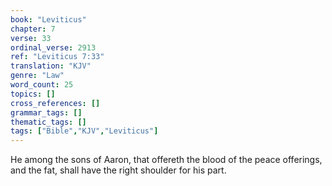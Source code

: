 ```yaml
---
book: "Leviticus"
chapter: 7
verse: 33
ordinal_verse: 2913
ref: "Leviticus 7:33"
translation: "KJV"
genre: "Law"
word_count: 25
topics: []
cross_references: []
grammar_tags: []
thematic_tags: []
tags: ["Bible","KJV","Leviticus"]
---
```

He among the sons of Aaron, that offereth the blood of the peace offerings, and the fat, shall have the right shoulder for his part.
